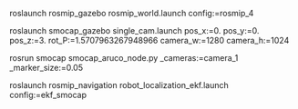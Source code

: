 roslaunch rosmip_gazebo rosmip_world.launch config:=rosmip_4


roslaunch smocap_gazebo  single_cam.launch pos_x:=0. pos_y:=0. pos_z:=3. rot_P:=1.5707963267948966 camera_w:=1280 camera_h:=1024


rosrun smocap smocap_aruco_node.py _cameras:=camera_1 _marker_size:=0.05


roslaunch rosmip_navigation robot_localization_ekf.launch config:=ekf_smocap
